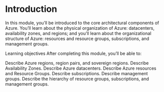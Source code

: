 
# Introduction

In this module, you’ll be introduced to the core architectural components of Azure. You’ll learn about the physical organization of Azure: datacenters, availability zones, and regions; and you’ll learn about the organizational structure of Azure: resources and resource groups, subscriptions, and management groups.

Learning objectives
After completing this module, you’ll be able to:

Describe Azure regions, region pairs, and sovereign regions.
Describe Availability Zones.
Describe Azure datacenters.
Describe Azure resources and Resource Groups.
Describe subscriptions.
Describe management groups.
Describe the hierarchy of resource groups, subscriptions, and management groups.
